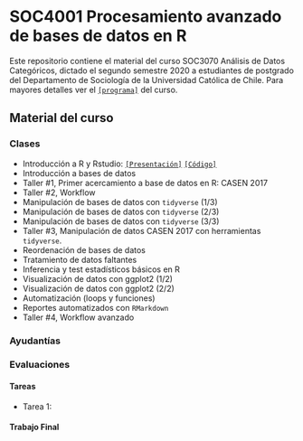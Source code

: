# SOC4001 Procesamiento avanzado de bases de datos en R

Este repositorio contiene el material del curso SOC3070 Análisis de Datos Categóricos, dictado el segundo semestre 2020 a estudiantes de postgrado del Departamento de Sociología de la Universidad Católica de Chile. Para mayores detalles ver el [`[programa]`](files/syllabus_soc4001.pdf) del curso.

## Material del curso

### Clases

- Introducción a R y Rstudio: [`[Presentación]`](https://mebucca.github.io/dar_soc4001/slides/class_1/#1) [`[Código]`](slides/class_1/class_1.Rmd) 
- Introducción a bases de datos
- Taller #1, Primer acercamiento a base de datos en R: CASEN 2017
- Taller #2, Workflow
- Manipulación de bases de datos con `tidyverse` (1/3)
- Manipulación de bases de datos con `tidyverse` (2/3)
- Manipulación de bases de datos con `tidyverse` (3/3)
- Taller #3,  Manipulación de datos CASEN 2017 con herramientas `tidyverse`.
- Reordenación de bases de datos
- Tratamiento de datos faltantes
- Inferencia y test estadísticos básicos en R 
- Visualización de datos con ggplot2 (1/2)
- Visualización de datos con ggplot2 (2/2)
- Automatización (loops y funciones)
- Reportes automatizados con `RMarkdown`
- Taller #4, Workflow avanzado 


### Ayudantías

### Evaluaciones 

#### Tareas 

- Tarea 1:

#### Trabajo Final
